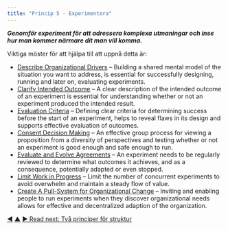 ```yaml
---
title: "Princip 5 - Experimentera"
---
```




**_Genomför experiment för att adressera komplexa utmaningar och inse hur man kommer närmare dit man vill komma._**

Viktiga möster för att hjälpa till att uppnå detta är:

-   [Describe Organizational Drivers](describe-organizational-drivers.html) – Building a shared mental model of the situation you want to address, is essential for successfully designing, running and later on, evaluating experiments.
-   [Clarify Intended Outcome](clarify-intended-outcome.html) – A clear description of the intended outcome of an experiment is essential for understanding whether or not an experiment produced the intended result.
-   [Evaluation Criteria](evaluation-criteria.html) – Defining clear criteria for determining success before the start of an experiment, helps to reveal flaws in its design and supports effective evaluation of outcomes.
-   [Consent Decision Making](consent-decision-making.html) – An effective group process for viewing a proposition from a diversity of perspectives and testing whether or not an experiment is good enough and safe enough to run.
-   [Evaluate and Evolve Agreements](evaluate-and-evolve-agreements.html) – An experiment needs to be regularly reviewed to determine what outcomes it achieves, and as a consequence, potentially adapted or even stopped.
-   [Limit Work in Progress](limit-work-in-progress.html) – Limit the number of concurrent experiments  to avoid overwhelm and maintain a steady flow of value.
-   [Create A Pull-System for Organizational Change](create-a-pull-system-for-organizational-change.html) – Inviting and enabling people to run experiments when they discover organizational needs allows for effective and decentralized adaption of the organization. 


<div class="bottom-nav">
<a href="sense-respond.html" title="Back to: Princip 4 - Känn av &amp; agera">◀</a> <a href="navigation.html" title="Up: Tre principer för navigering">▲</a> <a href="structure.html" title="Read next: Två principer för struktur">▶ Read next: Två principer för struktur</a>
</div>


<script type="text/javascript">
Mousetrap.bind('g n', function() {
    window.location.href = 'structure.html';
    return false;
});
</script>

